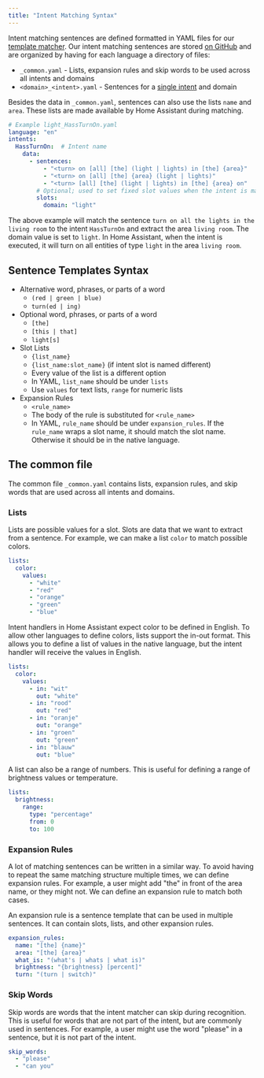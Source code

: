 ```yaml
---
title: "Intent Matching Syntax"
---
```


Intent matching sentences are defined formatted in YAML files for our [template matcher](https://github.com/home-assistant/hassil). Our intent matching sentences are stored [on GitHub](https://github.com/home-assistant/intents/tree/main/sentences) and are organized by having for each language a directory of files:

 - `_common.yaml` - Lists, expansion rules and skip words to be used across all intents and domains
 - `<domain>_<intent>.yaml` - Sentences for a [single intent](./supported-intents.md) and domain

Besides the data in `_common.yaml`, sentences can also use the lists `name` and `area`. These lists are made available by Home Assistant during matching.

``` yaml
# Example light_HassTurnOn.yaml
language: "en"
intents:
  HassTurnOn:  # Intent name
    data:
      - sentences:
          - "<turn> on [all] [the] (light | lights) in [the] {area}"
          - "<turn> on [all] [the] {area} (light | lights)"
          - "<turn> [all] [the] (light | lights) in [the] {area} on"
        # Optional; used to set fixed slot values when the intent is matched
        slots:
          domain: "light"
```

The above example will match the sentence `turn on all the lights in the living room` to the intent `HassTurnOn` and extract the area `living room`. The domain value is set to `light`. In Home Assistant, when the intent is executed, it will turn on all entities of type `light` in the area `living room`.

## Sentence Templates Syntax

* Alternative word, phrases, or parts of a word
  * `(red | green | blue)`
  * `turn(ed | ing)`
* Optional word, phrases, or parts of a word
  * `[the]`
  * `[this | that]`
  * `light[s]`
* Slot Lists
  * `{list_name}`
  * `{list_name:slot_name}` (if intent slot is named different)
  * Every value of the list is a different option
  * In YAML, `list_name` should be under `lists`
  * Use `values` for text lists, `range` for numeric lists
* Expansion Rules
  * `<rule_name>`
  * The body of the rule is substituted for `<rule_name>`
  * In YAML, `rule_name` should be under `expansion_rules`. If the `rule_name` wraps a slot name, it should match the slot name. Otherwise it should be in the native language.

## The common file

The common file `_common.yaml` contains lists, expansion rules, and skip words that are used across all intents and domains.

### Lists

Lists are possible values for a slot. Slots are data that we want to extract from a sentence. For example, we can make a list `color` to match possible colors.

```yaml
lists:
  color:
    values:
      - "white"
      - "red"
      - "orange"
      - "green"
      - "blue"
```

Intent handlers in Home Assistant expect color to be defined in English. To allow other languages to define colors, lists support the in-out format. This allows you to define a list of values in the native language, but the intent handler will receive the values in English.

```yaml
lists:
  color:
    values:
      - in: "wit"
        out: "white"
      - in: "rood"
        out: "red"
      - in: "oranje"
        out: "orange"
      - in: "groen"
        out: "green"
      - in: "blauw"
        out: "blue"
```

A list can also be a range of numbers. This is useful for defining a range of brightness values or temperature.

```yaml
lists:
  brightness:
    range:
      type: "percentage"
      from: 0
      to: 100
```

### Expansion Rules

A lot of matching sentences can be written in a similar way. To avoid having to repeat the same matching structure multiple times, we can define expansion rules. For example, a user might add "the" in front of the area name, or they might not. We can define an expansion rule to match both cases.

An expansion rule is a sentence template that can be used in multiple sentences. It can contain slots, lists, and other expansion rules.

```yaml
expansion_rules:
  name: "[the] {name}"
  area: "[the] {area}"
  what_is: "(what's | whats | what is)"
  brightness: "{brightness} [percent]"
  turn: "(turn | switch)"
```

### Skip Words

Skip words are words that the intent matcher can skip during recognition. This is useful for words that are not part of the intent, but are commonly used in sentences. For example, a user might use the word "please" in a sentence, but it is not part of the intent.

```yaml
skip_words:
  - "please"
  - "can you"
```
